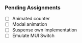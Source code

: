 ### Pending Assignments

- [ ] Animated counter
- [ ] Modal animation
- [ ] Suspense own implementation
- [ ] Emulate MUI Switch